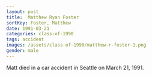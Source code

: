 ```yaml
---
layout: post
title:  Matthew Ryan Foster
sortKey: Foster, Matthew
date: 1991-03-21
categories: class-of-1990
tags: accident
images: /assets/class-of-1990/matthew-r-foster-1.png
gender: male
---
```

Matt died in a car accident in Seattle on March 21, 1991.

